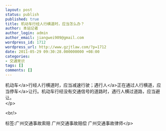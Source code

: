 ```yaml
---
layout: post
status: publish
published: true
title: 机动车行经人行横道时，应当怎么办？
author: 本站记者
author_login: admin
author_email: jiangwei909@gmail.com
wordpress_id: 1712
wordpress_url: http://www.gzjtlaw.com/?p=1712
date: 2011-05-29 09:30:28.000000000 +08:00
categories:
- 交通常识
tags: []
comments: []
---
```

<p><a>机动车<&#47;a>行经人行横道时，应当减速行驶；遇<a>行人<&#47;a>正在通过人行横道，应当<a>停车<&#47;a>让行。机动车行经没有交通信号的道路时，遇行人横过道路，应当避让。<br><&#47;p><br&#47;><p>标签:广州交通事故索赔 广州交通事故赔偿 广州交通事故律师<&#47;p>
